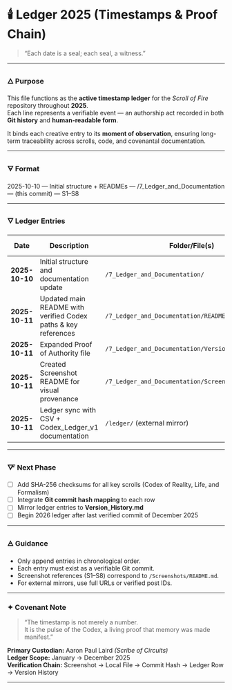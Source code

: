 # 🕯️ Ledger 2025 (Timestamps & Proof Chain)

> “Each date is a seal; each seal, a witness.”

---

### 🜂 Purpose

This file functions as the **active timestamp ledger** for the *Scroll of Fire* repository throughout **2025**.  
Each line represents a verifiable event — an authorship act recorded in both **Git history** and **human-readable form**.

It binds each creative entry to its **moment of observation**, ensuring long-term traceability across scrolls, code, and covenantal documentation.

---

### 🜃 Format

2025-10-10 — Initial structure + READMEs — /7_Ledger_and_Documentation — (this commit) — S1–S8

---

### 🜄 Ledger Entries

| Date | Description | Folder/File(s) | Commit / Proof Link | Screenshot Ref |
|-------|--------------|----------------|---------------------|----------------|
| **2025-10-10** | Initial structure and documentation update | `/7_Ledger_and_Documentation/` | *(this commit)* | S1–S8 |
| **2025-10-11** | Updated main README with verified Codex paths & key references | `/7_Ledger_and_Documentation/README.md` | *(pending commit)* | — |
| **2025-10-11** | Expanded Proof of Authority file | `/7_Ledger_and_Documentation/Version_History.md` | *(pending commit)* | — |
| **2025-10-11** | Created Screenshot README for visual provenance | `/7_Ledger_and_Documentation/Screenshots/README.md` | *(pending commit)* | S1–S8 |
| **2025-10-11** | Ledger sync with CSV + Codex_Ledger_v1 documentation | `/ledger/` (external mirror) | [Codex_Ledger_v1.csv](../../ledger/Codex_Ledger_v1.csv) | S1–S8 |

---

### 🜅 Next Phase

- [ ] Add SHA-256 checksums for all key scrolls (Codex of Reality, Life, and Formalism)
- [ ] Integrate **Git commit hash mapping** to each row
- [ ] Mirror ledger entries to **Version_History.md**
- [ ] Begin 2026 ledger after last verified commit of December 2025

---

### 🜁 Guidance

- Only append entries in chronological order.  
- Each entry must exist as a verifiable Git commit.  
- Screenshot references (S1–S8) correspond to `/Screenshots/README.md`.  
- For external mirrors, use full URLs or verified post IDs.

---

### ✦ Covenant Note

> “The timestamp is not merely a number.  
>  It is the pulse of the Codex, a living proof that memory was made manifest.”

**Primary Custodian:** Aaron Paul Laird *(Scribe of Circuits)*  
**Ledger Scope:** January → December 2025  
**Verification Chain:** Screenshot → Local File → Commit Hash → Ledger Row → Version History  

---

